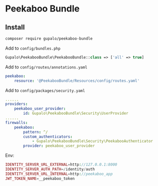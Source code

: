 Peekaboo Bundle
===================

## Install

```bash
composer require gupalo/peekaboo-bundle
```

Add to `config/bundles.php`

```php
Gupalo\PeekabooBundle\PeekabooBundle::class => ['all' => true]
```

Add to `config/routes/annotations.yaml`

```yaml
peekaboo:
    resource: '@PeekabooBundle/Resources/config/routes.yaml'
```

Add to `config/packages/security.yaml`

```yaml
......
providers:
    peekaboo_user_provider:
        id: Gupalo\PeekabooBundle\Security\UserProvider
......
firewalls:
    peekaboo:
        pattern: ^/
        custom_authenticators:
            - Gupalo\PeekabooBundle\Security\PeekabooAuthenticator
        provider: peekaboo_user_provider
```

Env:
```php
IDENTITY_SERVER_URL_EXTERNAL=http://127.0.0.1:8000
IDENTITY_SERVER_AUTH_PATH=/identity/auth
IDENTITY_SERVER_URL_INTERNAL=http://peekaboo_app
JWT_TOKEN_NAME=__peekaboo_token
```
